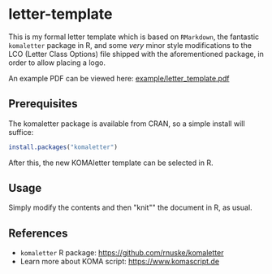 # letter-template

This is my formal letter template which is based on `RMarkdown`, the fantastic `komaletter` package in R, and some *very* minor style modifications to the LCO (Letter Class Options) file shipped with the aforementioned package, in order to allow placing a logo.

An example PDF can be viewed here: [example/letter_template.pdf](other_file.md)

## Prerequisites

The komaletter package is available from CRAN, so a simple install will suffice:

```r
install.packages("komaletter")
```

After this, the new KOMAletter template can be selected in R.

## Usage

Simply modify the contents and then "knit"" the document in R, as usual.


## References

* `komaletter` R package: https://github.com/rnuske/komaletter
* Learn more about KOMA script: https://www.komascript.de
